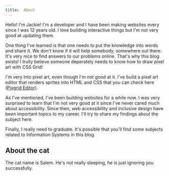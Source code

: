```yaml
---
title:  About
---
```

Hello! I'm Jackie! I'm a developer and I have been making websites every since I was 12 years old. I love building interactive things but I'm not very good at updating them. 

One thing I've learned is that one needs to put the knowledge into words and share it. We don't know if it will help somebody, somewhere out there. It's very nice to find answers to our problems online. That's why this blog exists! I trully believe someone deperately needs to know how to draw pixel art with CSS Grid!

I'm very into pixel art, even though I'm not good at it. I've build a pixel art editor that renders sprites into HTML and CSS that you can check here (<a href="https://jackiecard.github.io/pixgrid">Pixgrid Editor</a>).

As I've mentioned, I've been building websites for a while now. I was very surprised to learn that I'm not very good at it since I've never cared much about accessibility. Since then, web accessibility and inclusive design have been important topics to my career. I'll try to share my findings about the subject here.

Finally, I really need to graduate. It's possible that you'll find some subjects related to Information Systems in this blog.

## About the cat

The cat name is Salem. He's not really sleeping, he is just ignoring you successfully.